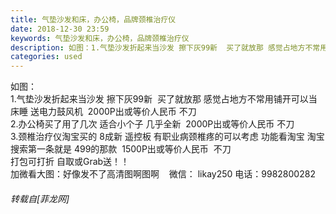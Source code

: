```yaml
---
title: 气垫沙发和床，办公椅，品牌颈椎治疗仪
date: 2018-12-30 23:59
keywords: 气垫沙发和床，办公椅，品牌颈椎治疗仪
description: 如图：1.气垫沙发折起来当沙发 擦下灰99新  买了就放那 感觉占地方不常用铺开可以当床睡 送电力鼓风机  2000P出或等价人民币 不刀2.办公椅买了用了几次 适合小个子 几乎全新  2000P出或等价人民币 不刀3.颈椎治疗仪淘宝买的 8成新 遥控板 有职业病颈椎疼的可以考虑 功能看淘宝 淘宝搜索第一条就是 499的那款  1500P出或等价人民币  不刀打包可打折 自取或Grab送！！加微看大图：好像发不了高清图啊图啊    微信： likay250 电话：9982800282
categories: used
---
```

<td class="t_f" id="postmessage_2594327">

如图：<br/>
1.气垫沙发折起来当沙发 擦下灰99新  买了就放那 感觉占地方不常用铺开可以当床睡 送电力鼓风机  2000P出或等价人民币 不刀<br/>
2.办公椅买了用了几次 适合小个子 几乎全新  2000P出或等价人民币 不刀<br/>
3.颈椎治疗仪淘宝买的 8成新 遥控板 有职业病颈椎疼的可以考虑 功能看淘宝 淘宝搜索第一条就是 499的那款  1500P出或等价人民币  不刀<br/>
打包可打折 自取或Grab送！！<br/>
加微看大图：好像发不了高清图啊图啊    微信： likay250 电话：9982800282</td>
###### 转载自[菲龙网]